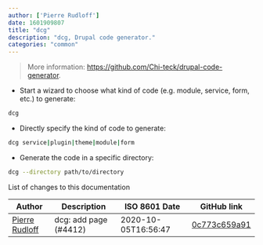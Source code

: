```yaml
---
author: ['Pierre Rudloff']
date: 1601909807
title: "dcg"
description: "dcg, Drupal code generator."
categories: "common"
---
```

> More information: <https://github.com/Chi-teck/drupal-code-generator>.

- Start a wizard to choose what kind of code (e.g. module, service, form, etc.) to generate:

```bash
dcg
```

- Directly specify the kind of code to generate:

```bash
dcg service|plugin|theme|module|form
```

- Generate the code in a specific directory:

```bash
dcg --directory path/to/directory
```
List of changes to this documentation


Author | Description | ISO 8601 Date | GitHub link
------|-----|-----|-----
[Pierre Rudloff](mailto:50333926+prudloff-insite@users.noreply.github.com) | dcg: add page (#4412) | 2020-10-05T16:56:47 | [0c773c659a91](https://github.com/tldr-pages/tldr/commit/0c773c659a918b549e806c622f4e15c73f2c4a47)

